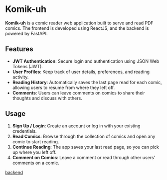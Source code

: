 # Komik-uh

**Komik-uh** is a comic reader web application built to serve and read PDF comics. The frontend is developed using ReactJS, and the backend is powered by FastAPI.

## Features

- **JWT Authentication**: Secure login and authentication using JSON Web Tokens (JWT).
- **User Profiles**: Keep track of user details, preferences, and reading activity.
- **Reading History**: Automatically saves the last page read for each comic, allowing users to resume from where they left off.
- **Comments**: Users can leave comments on comics to share their thoughts and discuss with others.

## Usage

1. **Sign Up / Login**: Create an account or log in with your existing credentials.
2. **Read Comics**: Browse through the collection of comics and open any comic to start reading.
3. **Continue Reading**: The app saves your last read page, so you can pick up where you left off.
4. **Comment on Comics**: Leave a comment or read through other users' comments on a comic.

[backend](https://github.com/SuchitG04/comic-reader.git)

